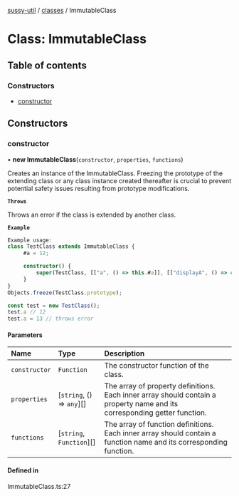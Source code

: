 [sussy-util](../README.md) / [classes](./README.md) / ImmutableClass

# Class: ImmutableClass

## Table of contents

### Constructors

- [constructor](ImmutableClass.md#constructor)

## Constructors

### constructor

• **new ImmutableClass**(`constructor`, `properties`, `functions`)

Creates an instance of the ImmutableClass.
Freezing the prototype of the extending class or any class instance created thereafter is crucial to prevent potential safety issues resulting from prototype modifications.

**`Throws`**

Throws an error if the class is extended by another class.

**`Example`**

```ts
Example usage:
class TestClass extends ImmutableClass {
     #a = 12;

     constructor() {
         super(TestClass, [["a", () => this.#a]], [["displayA", () => console.log(this.#a)]]);
     }
}
Objects.freeze(TestClass.prototype);

const test = new TestClass();
test.a // 12
test.a = 13 // throws error
```

#### Parameters

| Name | Type | Description |
| :------ | :------ | :------ |
| `constructor` | `Function` | The constructor function of the class. |
| `properties` | [`string`, () => `any`][] | The array of property definitions. Each inner array should contain a property name and its corresponding getter function. |
| `functions` | [`string`, `Function`][] | The array of function definitions. Each inner array should contain a function name and its corresponding function. |

#### Defined in

ImmutableClass.ts:27